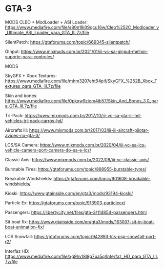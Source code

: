 # GTA-3
MODS
CLEO + ModLoader + ASI Loader: https://www.mediafire.com/file/s80n19i09qcu16w/Cleo%252C_Modloader_y_Ultimate_ASI_Loader_para_GTA_III.7z/file

SilentPatch: https://gtaforums.com/topic/669045-silentpatch/

GInput: https://www.mixmods.com.br/2021/01/iii-vc-sa-ginput-melhor-suporte-para-controles/

MODS


SkyGFX + Xbox Textures: https://www.mediafire.com/file/mhm3207eht94pif/SkyGFX_%252B_Xbox_Textures_para_GTA_III.7z/file

Skin and bones: https://www.mediafire.com/file/0pkqw9ziom4jb57/Skin_And_Bones_3.0_para_GTA_III.7z/file

Tri-Pack: https://www.mixmods.com.br/2017/10/iii-vc-sa-gta-iii-hd-vehicles-tri-pack-carros-hd/

Aircrafts III: https://www.mixmods.com.br/2017/03/iii-iii-aircraft-pilotar-avioes-no-gta-3/

LCS/SA Camera: https://www.mixmods.com.br/2020/04/iii-vc-sa-lcs-vehicle-camera-port-camera-do-sa-e-lcs/

Classic Axis: https://www.mixmods.com.br/2022/06/iii-vc-classic-axis/

Burstable Tires: https://gtaforums.com/topic/898955-burstable-tyres/

Breakable Windshields: https://gtaforums.com/topic/901608-breakable-windshields/

Kioski: https://www.gtainside.com/en/gta3/mods/93194-kioski/

Particle Ex: https://gtaforums.com/topic/913903-particleex/

Passengers: https://libertycity.net/files/gta-3/114854-passengers.html

Sit boat fix: https://www.gtainside.com/en/gta3/mods/163007-sit-in-boat-boat-animation-fix/

LCS Snowfall: https://gtaforums.com/topic/942893-lcs-psp-snowfall-port-r2/

Interfaz HD: 
https://www.mediafire.com/file/xg9hv18l8g7ua5q/Interfaz_HD_para_GTA_III.7z/file
